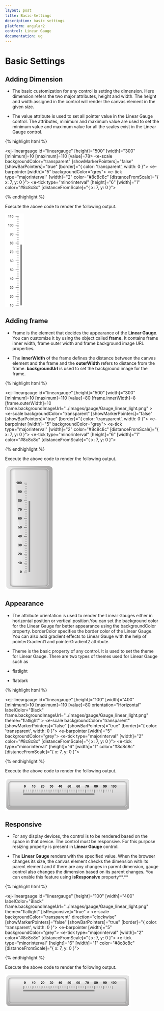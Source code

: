 ```yaml
---
layout: post
title: Basic-Settings
description: basic settings
platform: angular2
control: Linear Gauge
documentation: ug
---
```


# Basic Settings

## Adding Dimension

* The basic customization for any control is setting the dimension. Here dimension refers the two major attributes, height and width. The height and width assigned in the control will render the canvas element in the given size. 

* The value attribute is used to set all pointer value in the Linear Gauge control. The attributes, minimum and maximum value are used to set the minimum value and maximum value for all the scales exist in the Linear Gauge control.


{% highlight html %}

<ej-lineargauge id="lineargauge" [height]="500" [width]="300" [minimum]=10 [maximum]=110 [value]=78>
    <e-scales>
       <e-scale backgroundColor="transparent" [showMarkerPointers]="false" [showBarPointers]="true" [border]="{ color: 'transparent', width: 0 }">
           <e-barpointers>
              <e-barpointer  [width]="5" backgroundColor="grey"></e-barpointer>
           </e-barpointers>	
          <e-ticks>
              <e-tick type="majorinterval" [width]="2" color="#8c8c8c" [distanceFromScale]="{ x: 7, y: 0 }"></e-tick>
              <e-tick type="minorinterval" [height]="6" [width]="1" color="#8c8c8c" [distanceFromScale]="{ x: 7, y: 0 }"></e-tick>
        </e-ticks>
       </e-scale>
    </e-scales>
</ej-lineargauge>

{% endhighlight %}

Execute the above code to render the following output.



![](Basic-Settings_images/Basic-Settings_img1.png)



## Adding frame

* Frame is the element that decides the appearance of the **Linear Gauge**. You can customize it by using the object called **frame.** It contains frame inner width, frame outer width and frame background image URL properties. 

* The **innerWidth** of the frame defines the distance between the canvas element and the frame and the **outerWidth** refers to distance from the frame. **backgroundUrl** is used to set the background image for the frame.


{% highlight html %}

<ej-lineargauge id="lineargauge" [height]="500" [width]="300" [minimum]=10 [maximum]=110 [value]=80 
                        [frame.innerWidth]=8 [frame.outerWidth]=10 frame.backgroundImageUrl="../images/gauge/Gauge_linear_light.png" >
    <e-scales>
       <e-scale backgroundColor="transparent" [showMarkerPointers]="false" [showBarPointers]="true" [border]="{ color: 'transparent', width: 0 }">
           <e-barpointers>
              <e-barpointer  [width]="5" backgroundColor="grey"></e-barpointer>
           </e-barpointers>	
          <e-ticks>
              <e-tick type="majorinterval" [width]="2" color="#8c8c8c" [distanceFromScale]="{ x: 7, y: 0 }"></e-tick>
              <e-tick type="minorinterval" [height]="6" [width]="1" color="#8c8c8c" [distanceFromScale]="{ x: 7, y: 0 }"></e-tick>
        </e-ticks>
       </e-scale>
    </e-scales>
</ej-lineargauge>

{% endhighlight %}

Execute the above code to render the following output.



![](Basic-Settings_images/Basic-Settings_img2.png)



## Appearance

* The attribute orientation is used to render the Linear Gauges either in horizontal position or vertical position.You can set the background color for the Linear Gauge for better appearance using the backgroundColor property. borderColor specifies the border color of the Linear Gauge. You can also add gradient effects to Linear Gauge with the help of pointerGradient1 and pointerGradient2 attribute.

* Theme is the basic property of any control. It is used to set the theme for Linear Gauge. There are two types of themes used for Linear Gauge such as

 * flatlight

 * flatdark


{% highlight html %}

<ej-lineargauge id="lineargauge" [height]="100" [width]="400" [minimum]=10 [maximum]=110 [value]=80 orientation="Horizontal" labelColor="Black" 
                                           frame.backgroundImageUrl="../images/gauge/Gauge_linear_light.png" theme="flatlight" >
    <e-scales>
       <e-scale backgroundColor="transparent" [showMarkerPointers]="false" [showBarPointers]="true" [border]="{ color: 'transparent', width: 0 }">
           <e-barpointers>
              <e-barpointer  [width]="5" backgroundColor="grey"></e-barpointer>
           </e-barpointers>	
          <e-ticks>
              <e-tick type="majorinterval" [width]="2" color="#8c8c8c" [distanceFromScale]="{ x: 7, y: 0 }"></e-tick>
              <e-tick type="minorinterval" [height]="6" [width]="1" color="#8c8c8c" [distanceFromScale]="{ x: 7, y: 0 }"></e-tick>
        </e-ticks>
       </e-scale>
    </e-scales>
</ej-lineargauge>

{% endhighlight %}


Execute the above code to render the following output.

![](Basic-Settings_images/Basic-Settings_img3.png)



## Responsive 

* For any display devices, the control is to be rendered based on the space in that device. The control must be responsive. For this purpose resizing property is present in **Linear Gauge** control. 

* The **Linear Gauge** renders with the specified value. When the browser changes its size, the canvas element checks the dimension with its parent element and if there are any changes in parent dimension, gauge control also changes the dimension based on its parent changes. You can enable this feature using **isResponsive** property**.**


{% highlight html %}

<ej-lineargauge id="lineargauge" [height]="100" [width]="400" labelColor="Black" 
                                           frame.backgroundImageUrl="../images/gauge/Gauge_linear_light.png" theme="flatlight" [isResponsive]="true" >
    <e-scales>
       <e-scale backgroundColor="transparent" direction="clockwise" [showMarkerPointers]="false" [showBarPointers]="true" [border]="{ color: 'transparent', width: 0 }">
           <e-barpointers>
              <e-barpointer  [width]="5" backgroundColor="grey"></e-barpointer>
           </e-barpointers>	
          <e-ticks>
              <e-tick type="majorinterval" [width]="2" color="#8c8c8c" [distanceFromScale]="{ x: 7, y: 0 }"></e-tick>
              <e-tick type="minorinterval" [height]="6" [width]="1" color="#8c8c8c" [distanceFromScale]="{ x: 7, y: 0 }"></e-tick>
        </e-ticks>
       </e-scale>
    </e-scales>
</ej-lineargauge>

{% endhighlight %}

Execute the above code to render the following output.


![](Basic-Settings_images/Basic-Settings_img4.png)



